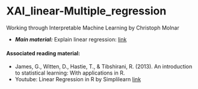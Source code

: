 # XAI_linear-Multiple_regression
Working through Interpretable Machine Learning by Christoph Molnar
- ***Main material:*** Explain linear regression: [link](https://christophm.github.io/interpretable-ml-book/limo.html)
#### Associated reading material:
- James, G., Witten, D., Hastie, T., & Tibshirani, R. (2013). An introduction to statistical learning: With applications in R. 
- Youtube: Linear Regression in R by Simplilearn [link](https://www.youtube.com/watch?v=2Sb1Gvo5si8)
